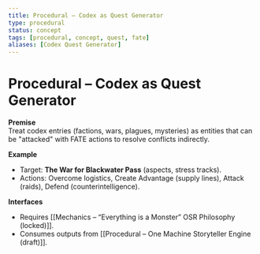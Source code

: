 ```yaml
---
title: Procedural – Codex as Quest Generator
type: procedural
status: concept
tags: [procedural, concept, quest, fate]
aliases: [Codex Quest Generator]
---
```


# Procedural – Codex as Quest Generator

**Premise**  
Treat codex entries (factions, wars, plagues, mysteries) as entities that can be "attacked" with FATE actions to resolve conflicts indirectly.

**Example**
- Target: **The War for Blackwater Pass** (aspects, stress tracks).  
- Actions: Overcome logistics, Create Advantage (supply lines), Attack (raids), Defend (counterintelligence).

**Interfaces**
- Requires [[Mechanics – “Everything is a Monster” OSR Philosophy (locked)]].
- Consumes outputs from [[Procedural – One Machine Storyteller Engine (draft)]].

